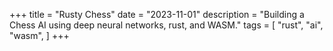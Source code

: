 +++
title = "Rusty Chess"
date = "2023-11-01"
description = "Building a Chess AI using deep neural networks, rust, and WASM."
tags = [
    "rust",
    "ai",
    "wasm",
]
+++
